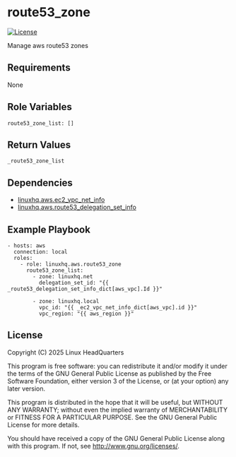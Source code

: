 # route53\_zone

[![License](https://img.shields.io/badge/license-GPLv3-lightgreen)](https://www.gnu.org/licenses/gpl-3.0.en.html#license-text)

Manage aws route53 zones

## Requirements

None

## Role Variables

    route53_zone_list: []

## Return Values

    _route53_zone_list

## Dependencies

* [linuxhq.aws.ec2\_vpc\_net\_info](https://github.com/linuxhq/ansible-collection-aws/tree/main/roles/ec2_vpc_net_info)
* [linuxhq.aws.route53\_delegation\_set\_info](https://github.com/linuxhq/ansible-collection-aws/tree/main/roles/route53_delegation_set_info)

## Example Playbook

    - hosts: aws
      connection: local
      roles:
        - role: linuxhq.aws.route53_zone
          route53_zone_list:
            - zone: linuxhq.net
              delegation_set_id: "{{ _route53_delegation_set_info_dict[aws_vpc].Id }}"

            - zone: linuxhq.local
              vpc_id: "{{ _ec2_vpc_net_info_dict[aws_vpc].id }}"
              vpc_region: "{{ aws_region }}"

## License

Copyright (C) 2025 Linux HeadQuarters

This program is free software: you can redistribute it and/or modify
it under the terms of the GNU General Public License as published by
the Free Software Foundation, either version 3 of the License, or
(at your option) any later version.

This program is distributed in the hope that it will be useful,
but WITHOUT ANY WARRANTY; without even the implied warranty of
MERCHANTABILITY or FITNESS FOR A PARTICULAR PURPOSE. See the
GNU General Public License for more details.

You should have received a copy of the GNU General Public License
along with this program. If not, see <http://www.gnu.org/licenses/>.
